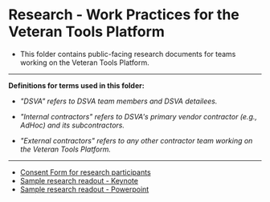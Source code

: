 # Research - Work Practices for the Veteran Tools Platform

* This folder contains public-facing research documents for teams working on the Veteran Tools Platform.

<hr>

**Definitions for terms used in this folder:**

* *"DSVA" refers to DSVA team members and DSVA detailees.*

* *"Internal contractors" refers to DSVA's primary vendor contractor (e.g., AdHoc) and its subcontractors.*

* *"External contractors" refers to any other contractor team working on the Veteran Tools Platform.*

<hr>

* [Consent Form for research participants](va-consent-form-generic.docx)
* [Sample research readout - Keynote](research-readout-generic.key)
* [Sample research readout - Powerpoint](research-readout-generic.pptx)
